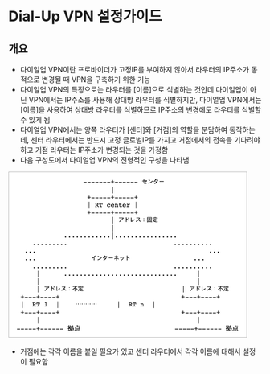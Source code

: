 # Dial-Up VPN 설정가이드

## 개요

- 다이얼업 VPN이란 프로바이더가 고정IP를 부여하지 않아서 라우터의 IP주소가 동적으로 변경될 때 VPN을 구축하기 위한 기능
- 다이얼업 VPN의 특징으로는 라우터를 [이름]으로 식별하는 것인데 다이얼업이 아닌 VPN에서는 IP주소를 사용해 상대방 라우터를 식별하지만, 다이얼업 VPN에서는 [이름]을 사용하여 상대방 라우터를 식별하므로 IP주소의 변경에도 라우터를 식별할 수 있게 됨
- 다이얼업 VPN에서는 양쪽 라우터가 [센터]와 [거점]의 역할을 분담하여 동작하는데, 센터 라우터에서는 반드시 고정 글로벌IP를 가지고 거점에서의 접속을 기다려야 하고 거점 라우터는 IP주소가 변경되는 것을 가정함
- 다음 구성도에서 다이얼업 VPN의 전형적인 구성을 나타냄

![images/dialup_vpn_setup/1.png](images/dialup_vpn_setup/1.png)

- 거점에는 각각 이름을 붙일 필요가 있고 센터 라우터에서 각각 이름에 대해서 설정이 필요함
